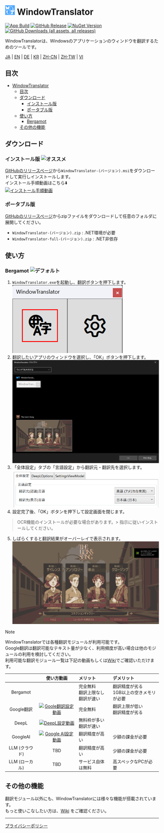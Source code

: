 # <img src="images/wt.png" width="32" > WindowTranslator

[![App Build](https://github.com/Freeesia/WindowTranslator/actions/workflows/dotnet-desktop.yml/badge.svg)](https://github.com/Freeesia/WindowTranslator/actions/workflows/dotnet-desktop.yml)
[![GitHub Release](https://img.shields.io/github/v/release/Freeesia/WindowTranslator)](https://github.com/Freeesia/WindowTranslator/releases/latest)
[![NuGet Version](https://img.shields.io/nuget/v/WindowTranslator.Abstractions)](https://www.nuget.org/packages/WindowTranslator.Abstractions)
[![GitHub Downloads (all assets, all releases)](https://img.shields.io/github/downloads/Freeesia/WindowTranslator/total)](https://github.com/Freeesia/WindowTranslator/releases/latest)

WindowTranslatorは、Windowsのアプリケーションのウィンドウを翻訳するためのツールです。

[JA](README.md) | [EN](./README.en.md) | [DE](./README.de.md) | [KR](./README.kr.md) | [ZH-CN](./README.zh-cn.md) | [ZH-TW](./README.zh-tw.md) | [VI](./README.vi.md)

## 目次

- [ WindowTranslator](#-windowtranslator)
  - [目次](#目次)
  - [ダウンロード](#ダウンロード)
    - [インストール版 ](#インストール版-)
    - [ポータブル版](#ポータブル版)
  - [使い方](#使い方)
    - [Bergamot ](#bergamot-)
  - [その他の機能](#その他の機能)

## ダウンロード

### インストール版 ![オススメ](https://img.shields.io/badge/%E3%82%AA%E3%82%B9%E3%82%B9%E3%83%A1-brightgreen)

[GitHubのリリースページ](https://github.com/Freeesia/WindowTranslator/releases/latest)から`WindowTranslator-(バージョン).msi`をダウンロードして実行しインストールします。\
インストール手順動画はこちら⬇️\
[![インストール手順動画](https://github.com/user-attachments/assets/b5babc02-715b-43bc-ba97-f23078ffd39b)](https://youtu.be/wvcbCLA9chQ?t=7)

### ポータブル版

[GitHubのリリースページ](https://github.com/Freeesia/WindowTranslator/releases/latest)からzipファイルをダウンロードして任意のフォルダに展開してください。

- `WindowTranslator-(バージョン).zip` : .NET環境が必要
- `WindowTranslator-full-(バージョン).zip` : .NET非依存

## 使い方

### Bergamot ![デフォルト](https://img.shields.io/badge/デフォルト-brightgreen)

1. `WindowTranslator.exe`を起動し、翻訳ボタンを押下します。\
  ![翻訳ボタン](images/translate.png)
2. 翻訳したいアプリのウィンドウを選択し、「OK」ボタンを押下します。\
  ![ウィンドウ選択](images/select.png)
3. 「全体設定」タブの「言語設定」から翻訳元・翻訳先を選択します。\
  ![言語設定](images/language.png)
4. 設定完了後、「OK」ボタンを押下して設定画面を閉じます。
  > OCR機能のインストールが必要な場合があります。> 指示に従いインストールしてください。
5. しばらくすると翻訳結果がオーバーレイで表示されます。\
  ![翻訳結果](images/result.png)

> [!NOTE]
> WindowTranslatorでは各種翻訳モジュールが利用可能です。\
> Google翻訳は翻訳可能なテキスト量が少なく、利用頻度が高い場合は他のモジュールの利用を検討してください。\
> 利用可能な翻訳モジュール一覧は下記の動画もしくは[Wiki](https://github.com/Freeesia/WindowTranslator/wiki#翻訳)でご確認いただけます。
>
> |                               |                                                               使い方動画                                                               | メリット                      | デメリット                      |
> | :---------------------------: | :-------------------------------------------------------------------------------------------------------------------------------: | :------------------------ | :------------------------- |
> |            Bergamot           |                                                                                                                                   | 完全無料<br/>翻訳上限なし<br/>翻訳が速い | 翻訳精度が劣る<br/>1GB以上の空きメモリが必要 |
> |            Google翻訳           |  [![Goole翻訳設定動画](https://github.com/user-attachments/assets/bbf45370-0387-47e1-b690-3183f37e06d2)](https://youtu.be/83A8T890N5M)  | 完全無料                      | 翻訳上限が低い<br/>翻訳精度が劣る        |
> |             DeepL             |   [![DeepL設定動画](https://github.com/user-attachments/assets/4abd512f-cff9-45a8-852b-722641458f0b)](https://youtu.be/D7Yb6rIVPI0)   | 無料枠が多い<br/>翻訳が速い          |                            |
> |            GoogleAI           | [![Google AI設定動画](https://github.com/user-attachments/assets/9d3a91ab-f1aa-4079-be68-622212ab1b68)](https://youtu.be/Oht0z03M91I) | 翻訳精度が高い                   | 少額の課金が必要                   |
> | LLM (クラウド) |                                                                TBD                                                                | 翻訳精度が高い                   | 少額の課金が必要                   |
> | LLM (ローカル) |                                                                TBD                                                                | サービス自体は無料                 | 高スペックなPCが必要                |

## その他の機能

翻訳モジュール以外にも、WindowTranslatorには様々な機能が搭載されています。\
もっと使いこなしたい方は、[Wiki](https://github.com/Freeesia/WindowTranslator/wiki) をご確認ください。

---

[プライバシーポリシー](PrivacyPolicy.md)
